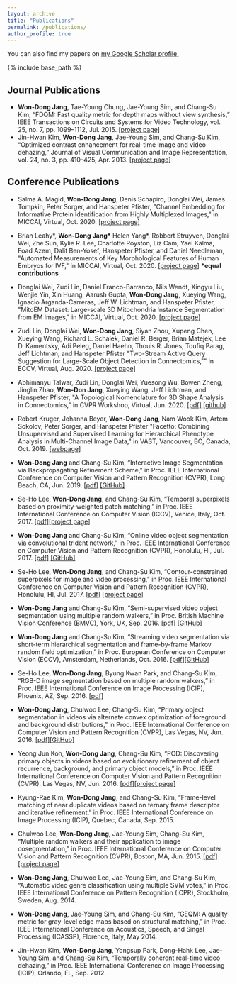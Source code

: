 ```yaml
---
layout: archive
title: "Publications"
permalink: /publications/
author_profile: true
---
```


You can also find my papers on <u><a href="https://scholar.google.co.kr/citations?user=T2ukgIMAAAAJ&hl=en" target="_blank">my Google Scholar profile</a>.</u>

{% include base_path %}

<!--
{% for post in site.publications reversed %}
  {% include archive-single.html %}
{% endfor %}
-->


Journal Publications
------
* **Won-Dong Jang**, Tae-Young Chung, Jae-Young Sim, and Chang-Su Kim, “FDQM: Fast quality metric for depth maps without view synthesis,” IEEE Transactions on Circuits and Systems for Video Technology, vol. 25, no. 7, pp. 1099–1112, Jul. 2015. [[project page]](http://mcl.korea.ac.kr/wdjang_tcsvt2015/)
* Jin-Hwan Kim, **Won-Dong Jang**, Jae-Young Sim, and Chang-Su Kim, “Optimized contrast enhancement for real-time image and video dehazing,” Journal of Visual Communication and Image Representation, vol. 24, no. 3, pp. 410–425, Apr. 2013. [[project page]](http://mcl.korea.ac.kr/projects/dehazing/)


Conference Publications
------

* Salma A. Magid, **Won-Dong Jang**, Denis Schapiro, Donglai Wei, James Tompkin, Peter Sorger, and Hanspeter Pfister, "Channel Embedding for Informative Protein Identification from Highly Multiplexed Images," in MICCAI, Virtual, Oct. 2020. [[project page]](https://sabdelmagid.github.io/miccai2020-project/)

* Brian Leahy\*, **Won-Dong Jang\*** Helen Yang\*, Robbert Struyven, Donglai Wei, Zhe Sun, Kylie R. Lee, Charlotte Royston, Liz Cam, Yael Kalma, Foad Azem, Dalit Ben-Yosef, Hanspeter Pfister, and Daniel Needleman, "Automated Measurements of Key Morphological Features of Human Embryos for IVF," in MICCAI, Virtual, Oct. 2020. [[project page]](https://wdjang.github.io/miccai2020-ivf.github.io/) **\*equal contributions**

* Donglai Wei, Zudi Lin, Daniel Franco-Barranco, Nils Wendt, Xingyu Liu, Wenjie Yin, Xin Huang, Aarush Gupta, **Won-Dong Jang**, Xueying Wang, Ignacio Arganda-Carreras, Jeff W. Lichtman, and Hanspeter Pfister, "MitoEM Dataset: Large-scale 3D Mitochondria Instance Segmentation from EM Images," in MICCAI, Virtual, Oct. 2020. [[project page]](https://donglaiw.github.io/page/mitoEM/index.html)

* Zudi Lin, Donglai Wei, **Won-Dong Jang**, Siyan Zhou, Xupeng Chen, Xueying Wang, Richard L. Schalek, Daniel R. Berger, Brian Matejek, Lee D. Kamentsky, Adi Peleg, Daniel Haehn, Thouis R. Jones, Toufiq Parag, Jeff Lichtman, and Hanspeter Pfister "Two-Stream Active Query Suggestion for Large-Scale Object Detection in Connectomics,"" in ECCV, Virtual, Aug. 2020. [[project page]](https://zudi-lin.github.io/projects/#two_stream_active)

* Abhimanyu Talwar, Zudi Lin, Donglai Wei, Yuesong Wu, Bowen Zheng, Jinglin Zhao, **Won-Don Jang**, Xueying Wang, Jeff Lichtman, and Hanspeter Pfister, "A Topological Nomenclature for 3D Shape Analysis in Connectomics," in CVPR Workshop, Virtual, Jun. 2020. [[pdf]](https://donglaiw.github.io/paper/2020_cvprw_nomen.pdf) [[github]](https://github.com/donglaiw/ibexHelper)

* Robert Kruger, Johanna Beyer, **Won-Dong Jang**, Nam Wook Kim, Artem Sokolov, Peter Sorger, and Hanspeter Pfister "Facetto: Combining Unsupervised and Supervised Learning for Hierarchical Phenotype Analysis in Multi-Channel Image Data," in VAST, Vancouver, BC, Canada, Oct. 2019. [[webpage]](https://vcg.seas.harvard.edu/publications/facetto)

* **Won-Dong Jang** and Chang-Su Kim, “Interactive Image Segmentation via Backpropagating Refinement Scheme,” in Proc. IEEE International Conference on Computer Vision and Pattern Recognition (CVPR), Long Beach, CA, Jun. 2019. <a href="https://vcg.seas.harvard.edu/publications/interactive-image-segmentation-via-backpropagating-refinement-scheme/paper" target="_blank">[pdf]</a> [[GitHub]](https://github.com/wdjang/BRS-Interactive_segmentation)
* Se-Ho Lee, **Won-Dong Jang**, and Chang-Su Kim, “Temporal superpixels based on proximity-weighted patch matching,” in Proc. IEEE International Conference on Computer Vision (ICCV), Venice, Italy, Oct. 2017. <a href="http://openaccess.thecvf.com/content_ICCV_2017/papers/Lee_Temporal_Superpixels_Based_ICCV_2017_paper.pdf" target="_blank">[pdf]</a>[[project page]](http://mcl.korea.ac.kr/shlee_iccv2017/)
* **Won-Dong Jang** and Chang-Su Kim, “Online video object segmentation via convolutional trident network,” in Proc. IEEE International Conference on Computer Vision and Pattern Recognition (CVPR), Honolulu, HI, Jul. 2017. <a href="http://openaccess.thecvf.com/content_cvpr_2017/papers/Jang_Online_Video_Object_CVPR_2017_paper.pdf" target="_blank">[pdf]</a> [[GitHub]](https://github.com/wdjang/CTN)
* Se-Ho Lee, **Won-Dong Jang**, and Chang-Su Kim, “Contour-constrained superpixels for image and video processing,” in Proc. IEEE International Conference on Computer Vision and Pattern Recognition (CVPR), Honolulu, HI, Jul. 2017. <a href="http://openaccess.thecvf.com/content_cvpr_2017/papers/Lee_Contour-Constrained_Superpixels_for_CVPR_2017_paper.pdf" target="_blank">[pdf]</a> [[project page]](https://mcl.korea.ac.kr/~seholee/research/CVPR2017/index.html)
* **Won-Dong Jang** and Chang-Su Kim, “Semi-supervised video object segmentation using multiple random walkers,” in Proc. British Machine Vision Conference (BMVC), York, UK, Sep. 2016. <a href="/files/2016_BMVC_WDJANG.pdf" target="_blank">[pdf]</a> [[GitHub]](https://github.com/wdjang/SSVOS)
* **Won-Dong Jang** and Chang-Su Kim, “Streaming video segmentation via short-term hierarchical segmentation and frame-by-frame Markov random field optimization,” in Proc. European Conference on Computer Vision (ECCV), Amsterdam, Netherlands, Oct. 2016. <a href="/files/2016_ECCV_WDJANG.pdf" target="_blank">[pdf]</a>[[GitHub]](https://github.com/wdjang/SVS)
* Se-Ho Lee, **Won-Dong Jang**, Byung Kwan Park, and Chang-Su Kim, “RGB-D image segmentation based on multiple random walkers,” in Proc. IEEE International Conference on Image Processing (ICIP), Phoenix, AZ, Sep. 2016. <a href="/files/2016_ICIP_SHLEE.pdf" target="_blank">[pdf]</a>
* **Won-Dong Jang**, Chulwoo Lee, Chang-Su Kim, “Primary object segmentation in videos via alternate convex optimization of foreground and background distributions,” in Proc. IEEE International Conference on Computer Vision and Pattern Recognition (CVPR), Las Vegas, NV, Jun. 2016. <a href="http://openaccess.thecvf.com/content_cvpr_2016/papers/Jang_Primary_Object_Segmentation_CVPR_2016_paper.pdf" target="_blank">[pdf]</a>[[GitHub]](https://github.com/wdjang/ACO)
* Yeong Jun Koh, **Won-Dong Jang**, Chang-Su Kim, “POD: Discovering primary objects in videos based on evolutionary refinement of object recurrence, background, and primary object models,” in Proc. IEEE International Conference on Computer Vision and Pattern Recognition (CVPR), Las Vegas, NV, Jun. 2016. <a href="http://openaccess.thecvf.com/content_cvpr_2016/papers/Koh_POD_Discovering_Primary_CVPR_2016_paper.pdf" target="_blank">[pdf]</a>[[project page]](http://mcl.korea.ac.kr/yjkoh_cvpr2016/)
* Kyung-Rae Kim, **Won-Dong Jang**, and Chang-Su Kim, “Frame-level matching of near duplicate videos based on ternary frame descriptor and iterative refinement,” in Proc. IEEE International Conference on Image Processing (ICIP), Quebec, Canada, Sep. 2015.
* Chulwoo Lee, **Won-Dong Jang**, Jae-Young Sim, Chang-Su Kim, “Multiple random walkers and their application to image cosegmentation,” in Proc. IEEE International Conference on Computer Vision and Pattern Recognition (CVPR), Boston, MA, Jun. 2015. <a href="http://openaccess.thecvf.com/content_cvpr_2015/papers/Lee_Multiple_Random_Walkers_2015_CVPR_paper.pdf" target="_blank">[pdf]</a> [[project page]](http://mcl.korea.ac.kr/mrw_image_cosegmentation/)
* **Won-Dong Jang**, Chulwoo Lee, Jae-Young Sim, and Chang-Su Kim, “Automatic video genre classification using multiple SVM votes,” in Proc. IEEE International Conference on Pattern Recognition (ICPR), Stockholm, Sweden, Aug. 2014.
* **Won-Dong Jang**, Jae-Young Sim, and Chang-Su Kim, “GEQM: A quality metric for gray-level edge maps based on structural matching,” in Proc. IEEE International Conference on Acoustics, Speech, and Singal Processing (ICASSP), Florence, Italy, May 2014.
* Jin-Hwan Kim, **Won-Dong Jang**, Yongsup Park, Dong-Hahk Lee, Jae-Young Sim, and Chang-Su Kim, “Temporally coherent real-time video dehazing,” in Proc. IEEE International Conference on Image Processing (ICIP), Orlando, FL, Sep. 2012.
